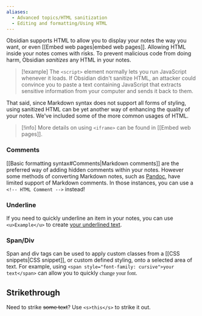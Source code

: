 ```yaml
---
aliases:
  - Advanced topics/HTML sanitization
  - Editing and formatting/Using HTML
---
```

Obsidian supports HTML to allow you to display your notes the way you want, or even [[Embed web pages|embed web pages]]. Allowing HTML inside your notes comes with risks. To prevent malicious code from doing harm, Obsidian _sanitizes_ any HTML in your notes. 

> [!example] 
> The `<script>` element normally lets you run JavaScript whenever it loads. If Obsidian didn't sanitize HTML, an attacker could convince you to paste a text containing JavaScript that extracts sensitive information from your computer and sends it back to them.

That said, since Markdown syntax does not support all forms of styling, using sanitized HTML can be yet another way of enhancing the quality of your notes. We've included some of the more common usages of HTML. 

> [!info] More details on using `<iframe>` can be found in [[Embed web pages]].

### Comments

[[Basic formatting syntax#Comments|Markdown comments]] are the preferred way of adding hidden comments within your notes. However some methods of converting Markdown notes, such as [Pandoc](https://pandoc.org), have limited support of Markdown comments. In those instances, you can use a `<!-- HTML Comment -->` instead!

### Underline

If you need to quickly underline an item in your notes, you can use `<u>Example</u>` to create <u>your underlined text</u>.

### Span/Div

Span and div tags can be used to apply custom classes from a [[CSS snippets|CSS snippet]], or custom defined styling, onto a selected area of text. For example, using `<span style="font-family: cursive">your text</span>` can allow you to quickly <span style="font-family: cursive">change your font</span>.

## Strikethrough

Need to strike <s>some text</s>? Use `<s>this</s>` to strike it out.


